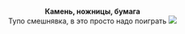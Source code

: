 <p align="center">
<br><b>Камень, ножницы, бумага</b>
<br>Тупо смешнявка, в это просто надо поиграть</b>
  <img src="https://i.imgur.com/VRNhlOp.png" />
</p>

